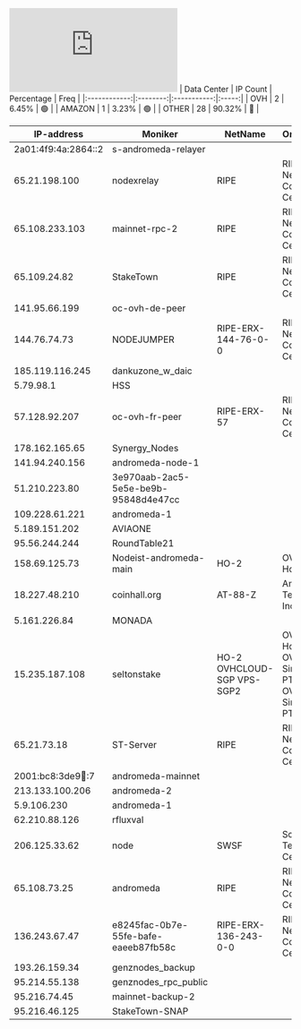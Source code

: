 ![Diagramm](https://github.com/obajay/StateSync-snapshots/blob/main/Projects/AndromedaProtocol/1/README.md)
| Data Center | IP Count | Percentage | Freq |
|:------------:|:--------:|:-----------:|:-----:|
| OVH | 2 | 6.45% | 🟢 |
| AMAZON | 1 | 3.23% | 🟢 |
| OTHER | 28 | 90.32% | 🔴 |

<!-- START_TABLE -->
| IP-address | Moniker | NetName | Organization |
|-------------|-------------|-------------|-------------|
| 2a01:4f9:4a:2864::2 | s-andromeda-relayer |  |  |
| 65.21.198.100 | nodexrelay | RIPE | RIPE Network Coordination Centre |
| 65.108.233.103 | mainnet-rpc-2 | RIPE | RIPE Network Coordination Centre |
| 65.109.24.82 | StakeTown | RIPE | RIPE Network Coordination Centre |
| 141.95.66.199 | oc-ovh-de-peer |  |  |
| 144.76.74.73 | NODEJUMPER | RIPE-ERX-144-76-0-0 | RIPE Network Coordination Centre |
| 185.119.116.245 | dankuzone_w_daic |  |  |
| 5.79.98.1 | HSS |  |  |
| 57.128.92.207 | oc-ovh-fr-peer | RIPE-ERX-57 | RIPE Network Coordination Centre |
| 178.162.165.65 | Synergy_Nodes |  |  |
| 141.94.240.156 | andromeda-node-1 |  |  |
| 51.210.223.80 | 3e970aab-2ac5-5e5e-be9b-95848d4e47cc |  |  |
| 109.228.61.221 | andromeda-1 |  |  |
| 5.189.151.202 | AVIAONE |  |  |
| 95.56.244.244 | RoundTable21 |  |  |
| 158.69.125.73 | Nodeist-andromeda-main | HO-2 | OVH Hosting, Inc. |
| 18.227.48.210 | coinhall.org | AT-88-Z | Amazon Technologies Inc. |
| 5.161.226.84 | MONADA |  |  |
| 15.235.187.108 | seltonstake | HO-2 OVHCLOUD-SGP VPS-SGP2 | OVH Hosting, Inc. OVH Singapore PTE. LTD OVH Singapore PTE. LTD |
| 65.21.73.18 | ST-Server | RIPE | RIPE Network Coordination Centre |
| 2001:bc8:3de9:100::7 | andromeda-mainnet |  |  |
| 213.133.100.206 | andromeda-2 |  |  |
| 5.9.106.230 | andromeda-1 |  |  |
| 62.210.88.126 | rfluxval |  |  |
| 206.125.33.62 | node | SWSF | Scott Technology Center |
| 65.108.73.25 | andromeda | RIPE | RIPE Network Coordination Centre |
| 136.243.67.47 | e8245fac-0b7e-55fe-bafe-eaeeb87fb58c | RIPE-ERX-136-243-0-0 | RIPE Network Coordination Centre |
| 193.26.159.34 | genznodes_backup |  |  |
| 95.214.55.138 | genznodes_rpc_public |  |  |
| 95.216.74.45 | mainnet-backup-2 |  |  |
| 95.216.46.125 | StakeTown-SNAP |  |  |

<!-- END_TABLE -->